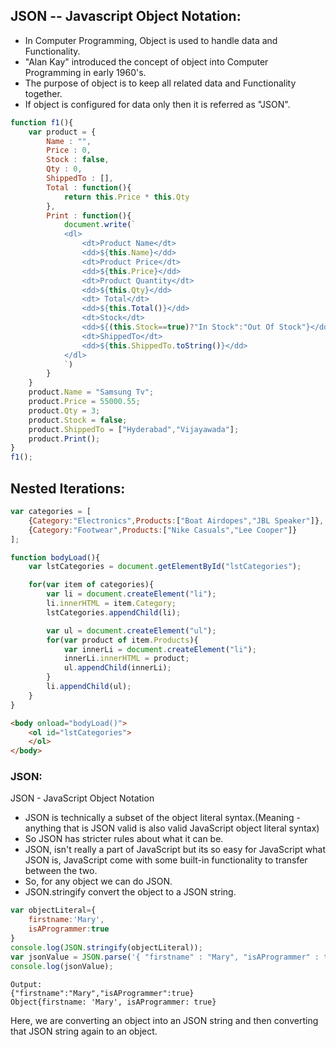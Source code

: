## JSON -- Javascript Object Notation:
* In Computer Programming, Object is used to handle data and Functionality.
* "Alan Kay" introduced the concept of object into Computer Programming in early 1960's.
* The purpose of object is to keep all related data and Functionality together.
* If object is configured for data only then it is referred as "JSON".

```js
function f1(){
    var product = {
        Name : "",
        Price : 0,
        Stock : false,
        Qty : 0,
        ShippedTo : [],
        Total : function(){
            return this.Price * this.Qty
        },
        Print : function(){
            document.write(`
            <dl>
                <dt>Product Name</dt>
                <dd>${this.Name}</dd>
                <dt>Product Price</dt>
                <dd>${this.Price}</dd>
                <dt>Product Quantity</dt>
                <dd>${this.Qty}</dd>
                <dt> Total</dt>
                <dd>${this.Total()}</dd>
                <dt>Stock</dt>
                <dd>${(this.Stock==true)?"In Stock":"Out Of Stock"}</dd>
                <dt>ShippedTo</dt>
                <dd>${this.ShippedTo.toString()}</dd>
            </dl>
            `)
        }
    }
    product.Name = "Samsung Tv";
    product.Price = 55000.55;
    product.Qty = 3;
    product.Stock = false;
    product.ShippedTo = ["Hyderabad","Vijayawada"];
    product.Print();
}
f1();
```

## Nested Iterations:
```js
var categories = [
    {Category:"Electronics",Products:["Boat Airdopes","JBL Speaker"]},
    {Category:"Footwear",Products:["Nike Casuals","Lee Cooper"]}
];

function bodyLoad(){
    var lstCategories = document.getElementById("lstCategories");

    for(var item of categories){
        var li = document.createElement("li");
        li.innerHTML = item.Category;
        lstCategories.appendChild(li);

        var ul = document.createElement("ul");
        for(var product of item.Products){
            var innerLi = document.createElement("li");
            innerLi.innerHTML = product;
            ul.appendChild(innerLi);
        }
        li.appendChild(ul);
    }
}
```
```html
<body onload="bodyLoad()">
    <ol id="lstCategories">
    </ol>   
</body>
```

### JSON:
JSON - JavaScript Object Notation
* JSON is technically a subset of the object literal syntax.(Meaning - anything that is JSON valid is also valid JavaScript object literal syntax)
* So JSON has stricter rules about what it can be.
* JSON, isn't really a part of JavaScript but its so easy for JavaScript what JSON is, JavaScript come with some built-in functionality to transfer between the two. 
* So, for any object we can do JSON.
* JSON.stringify convert the object to a JSON string.

```js
var objectLiteral={
    firstname:'Mary',
    isAProgrammer:true
}
console.log(JSON.stringify(objectLiteral));
var jsonValue = JSON.parse('{ "firstname" : "Mary", "isAProgrammer" : true }');
console.log(jsonValue);
```
```
Output:
{"firstname":"Mary","isAProgrammer":true}
Object{firstname: 'Mary', isAProgrammer: true}
```
Here, we are converting an object into an JSON string and then converting that JSON string again to an object.
